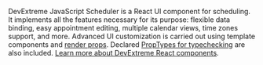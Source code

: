 DevExtreme JavaScript Scheduler is&nbsp;a&nbsp;React UI component for scheduling. It&nbsp;implements all the features necessary for its purpose: flexible data binding, easy appointment editing, multiple calendar views, time zones support, and more. Advanced UI&nbsp;customization is&nbsp;carried out using template components and [render props](https://reactjs.org/docs/render-props.html). Declared [PropTypes for typechecking](https://reactjs.org/docs/typechecking-with-proptypes.html) are also included. [Learn more about DevExtreme React components](/Documentation/Guide/React_Components/DevExtreme_React_Components/).